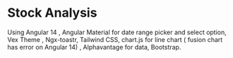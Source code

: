 # Stock Analysis


Using Angular 14 , Angular Material for date range picker and select option, Vex Theme , Ngx-toastr, Tailwind CSS, chart.js for line chart ( fusion chart has error on Angular 14) , Alphavantage for data, Bootstrap.

